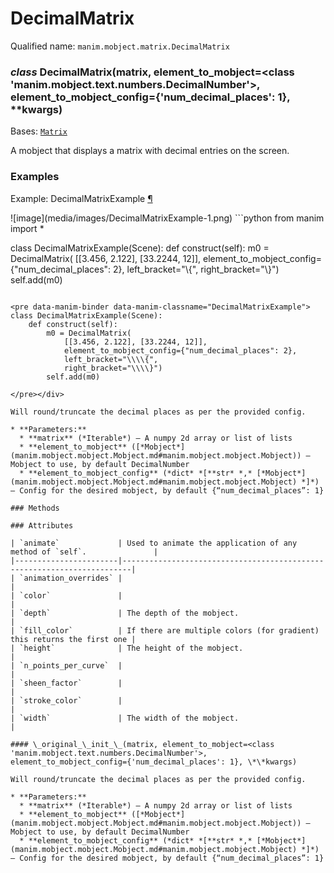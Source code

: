 # DecimalMatrix

Qualified name: `manim.mobject.matrix.DecimalMatrix`

### *class* DecimalMatrix(matrix, element_to_mobject=<class 'manim.mobject.text.numbers.DecimalNumber'>, element_to_mobject_config={'num_decimal_places': 1}, \*\*kwargs)

Bases: [`Matrix`](manim.mobject.matrix.Matrix.md#manim.mobject.matrix.Matrix)

A mobject that displays a matrix with decimal entries on the screen.

### Examples

<div id="decimalmatrixexample" class="admonition admonition-manim-example">
<p class="admonition-title">Example: DecimalMatrixExample <a class="headerlink" href="#decimalmatrixexample">¶</a></p>![image](media/images/DecimalMatrixExample-1.png)
```python
from manim import *

class DecimalMatrixExample(Scene):
    def construct(self):
        m0 = DecimalMatrix(
            [[3.456, 2.122], [33.2244, 12]],
            element_to_mobject_config={"num_decimal_places": 2},
            left_bracket="\\{",
            right_bracket="\\}")
        self.add(m0)
```

<pre data-manim-binder data-manim-classname="DecimalMatrixExample">
class DecimalMatrixExample(Scene):
    def construct(self):
        m0 = DecimalMatrix(
            [[3.456, 2.122], [33.2244, 12]],
            element_to_mobject_config={"num_decimal_places": 2},
            left_bracket="\\\\{",
            right_bracket="\\\\}")
        self.add(m0)

</pre></div>

Will round/truncate the decimal places as per the provided config.

* **Parameters:**
  * **matrix** (*Iterable*) – A numpy 2d array or list of lists
  * **element_to_mobject** ([*Mobject*](manim.mobject.mobject.Mobject.md#manim.mobject.mobject.Mobject)) – Mobject to use, by default DecimalNumber
  * **element_to_mobject_config** (*dict* *[**str* *,* [*Mobject*](manim.mobject.mobject.Mobject.md#manim.mobject.mobject.Mobject) *]*) – Config for the desired mobject, by default {“num_decimal_places”: 1}

### Methods

### Attributes

| `animate`             | Used to animate the application of any method of `self`.               |
|-----------------------|------------------------------------------------------------------------|
| `animation_overrides` |                                                                        |
| `color`               |                                                                        |
| `depth`               | The depth of the mobject.                                              |
| `fill_color`          | If there are multiple colors (for gradient) this returns the first one |
| `height`              | The height of the mobject.                                             |
| `n_points_per_curve`  |                                                                        |
| `sheen_factor`        |                                                                        |
| `stroke_color`        |                                                                        |
| `width`               | The width of the mobject.                                              |

#### \_original_\_init_\_(matrix, element_to_mobject=<class 'manim.mobject.text.numbers.DecimalNumber'>, element_to_mobject_config={'num_decimal_places': 1}, \*\*kwargs)

Will round/truncate the decimal places as per the provided config.

* **Parameters:**
  * **matrix** (*Iterable*) – A numpy 2d array or list of lists
  * **element_to_mobject** ([*Mobject*](manim.mobject.mobject.Mobject.md#manim.mobject.mobject.Mobject)) – Mobject to use, by default DecimalNumber
  * **element_to_mobject_config** (*dict* *[**str* *,* [*Mobject*](manim.mobject.mobject.Mobject.md#manim.mobject.mobject.Mobject) *]*) – Config for the desired mobject, by default {“num_decimal_places”: 1}
